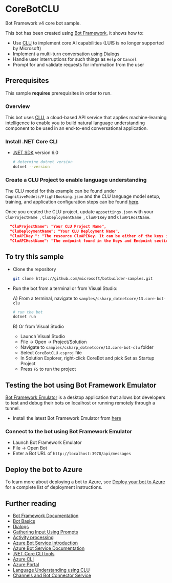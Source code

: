 # CoreBotCLU

Bot Framework v4 core bot sample.

This bot has been created using [Bot Framework](https://dev.botframework.com), it shows how to:

- Use [CLU](https://language.cognitive.azure.com) to implement core AI capabilities (LUIS is no longer supported by Microsoft)
- Implement a multi-turn conversation using Dialogs
- Handle user interruptions for such things as `Help` or `Cancel`
- Prompt for and validate requests for information from the user

## Prerequisites

This sample **requires** prerequisites in order to run.

### Overview

This bot uses [CLU](https://language.cognitive.azure.com), a cloud-based API service that applies machine-learning intelligence to enable you to build natural language understanding component to be used in an end-to-end conversational application.

### Install .NET Core CLI

- [.NET SDK](https://dotnet.microsoft.com/download) version 6.0

  ```bash
  # determine dotnet version
  dotnet --version
  ```

### Create a CLU Project to enable language understanding

The CLU model for this example can be found under `CognitiveModels/FlightBooking.json` and the CLU language model setup, training, and application configuration steps can be found [here](https://docs.microsoft.com/azure/cognitive-services/language-service/conversational-language-understanding/tutorials/bot-framework).

Once you created the CLU project, update `appsettings.json` with your `CluProjectName `, `CluDeploymentName `, `CluAPIKey` and `CluAPIHostName`.

```json
  "CluProjectName": "Your CLU Project Name",
  "CluDeploymentName": "Your CLU Deployment Name",
  "CluAPIKey ": "The resource CluAPIKey. It can be either of the keys in the Keys and Endpoint section for your Language resource in the Azure portal (https://portal.azure.com/)"
  "CluAPIHostName": "The endpoint found in the Keys and Endpoint section for your Language resource in the Azure portal"
```

## To try this sample

- Clone the repository

    ```bash
    git clone https://github.com/microsoft/botbuilder-samples.git
    ```

- Run the bot from a terminal or from Visual Studio:

  A) From a terminal, navigate to `samples/csharp_dotnetcore/13.core-bot-clu`

  ```bash
  # run the bot
  dotnet run
  ```

  B) Or from Visual Studio

  - Launch Visual Studio
  - File -> Open -> Project/Solution
  - Navigate to `samples/csharp_dotnetcore/13.core-bot-clu` folder
  - Select `CoreBotCLU.csproj` file
  - In Solution Explorer, right-click CoreBot and pick Set as Startup Project
  - Press `F5` to run the project

## Testing the bot using Bot Framework Emulator

[Bot Framework Emulator](https://github.com/microsoft/botframework-emulator) is a desktop application that allows bot developers to test and debug their bots on localhost or running remotely through a tunnel.

- Install the latest Bot Framework Emulator from [here](https://github.com/Microsoft/BotFramework-Emulator/releases)

### Connect to the bot using Bot Framework Emulator

- Launch Bot Framework Emulator
- File -> Open Bot
- Enter a Bot URL of `http://localhost:3978/api/messages`

## Deploy the bot to Azure

To learn more about deploying a bot to Azure, see [Deploy your bot to Azure](https://aka.ms/azuredeployment) for a complete list of deployment instructions.

## Further reading

- [Bot Framework Documentation](https://docs.botframework.com)
- [Bot Basics](https://docs.microsoft.com/azure/bot-service/bot-builder-basics?view=azure-bot-service-4.0)
- [Dialogs](https://docs.microsoft.com/en-us/azure/bot-service/bot-builder-concept-dialog?view=azure-bot-service-4.0)
- [Gathering Input Using Prompts](https://docs.microsoft.com/en-us/azure/bot-service/bot-builder-prompts?view=azure-bot-service-4.0&tabs=csharp)
- [Activity processing](https://docs.microsoft.com/en-us/azure/bot-service/bot-builder-concept-activity-processing?view=azure-bot-service-4.0)
- [Azure Bot Service Introduction](https://docs.microsoft.com/azure/bot-service/bot-service-overview-introduction?view=azure-bot-service-4.0)
- [Azure Bot Service Documentation](https://docs.microsoft.com/azure/bot-service/?view=azure-bot-service-4.0)
- [.NET Core CLI tools](https://docs.microsoft.com/en-us/dotnet/core/tools/?tabs=netcore2x)
- [Azure CLI](https://docs.microsoft.com/cli/azure/?view=azure-cli-latest)
- [Azure Portal](https://portal.azure.com)
- [Language Understanding using CLU](https://docs.microsoft.com/azure/cognitive-services/language-service/conversational-language-understanding/overview)
- [Channels and Bot Connector Service](https://docs.microsoft.com/en-us/azure/bot-service/bot-concepts?view=azure-bot-service-4.0)
